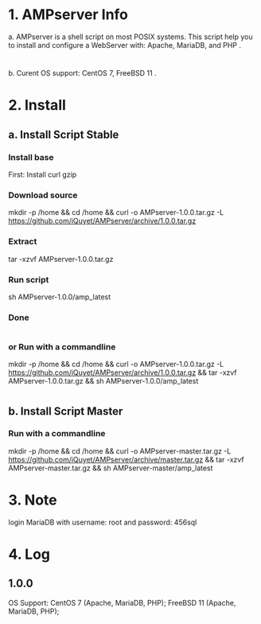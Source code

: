 # 1. AMPserver Info
a. AMPserver is a shell script on most POSIX systems. This script help you to install and configure a WebServer with: Apache, MariaDB, and PHP .
#
b. Curent OS support: CentOS 7, FreeBSD 11 .
#
# 2. Install
## a. Install Script Stable
### Install base
First: Install curl gzip 
### Download source
mkdir -p /home && cd /home && curl -o AMPserver-1.0.0.tar.gz -L https://github.com/iQuyet/AMPserver/archive/1.0.0.tar.gz
### Extract
tar -xzvf AMPserver-1.0.0.tar.gz
### Run script
sh AMPserver-1.0.0/amp_latest
### Done
#
### or Run with a commandline
mkdir -p /home && cd /home && curl -o AMPserver-1.0.0.tar.gz -L https://github.com/iQuyet/AMPserver/archive/1.0.0.tar.gz && tar -xzvf AMPserver-1.0.0.tar.gz && sh AMPserver-1.0.0/amp_latest
#
## b. Install Script Master
### Run with a commandline
mkdir -p /home && cd /home && curl -o AMPserver-master.tar.gz -L https://github.com/iQuyet/AMPserver/archive/master.tar.gz && tar -xzvf AMPserver-master.tar.gz && sh AMPserver-master/amp_latest
#
# 3. Note
login MariaDB with username: root and password: 456sql
#
# 4. Log
## 1.0.0
OS Support: CentOS 7 (Apache, MariaDB, PHP); FreeBSD 11 (Apache, MariaDB, PHP);
#